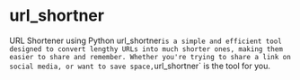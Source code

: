 # url_shortner
URL Shortener using Python
url_shortner` is a simple and efficient tool designed to convert lengthy URLs into much shorter ones, making them easier to share and remember. Whether you're trying to share a link on social media, or want to save space, `url_shortner` is the tool for you.

